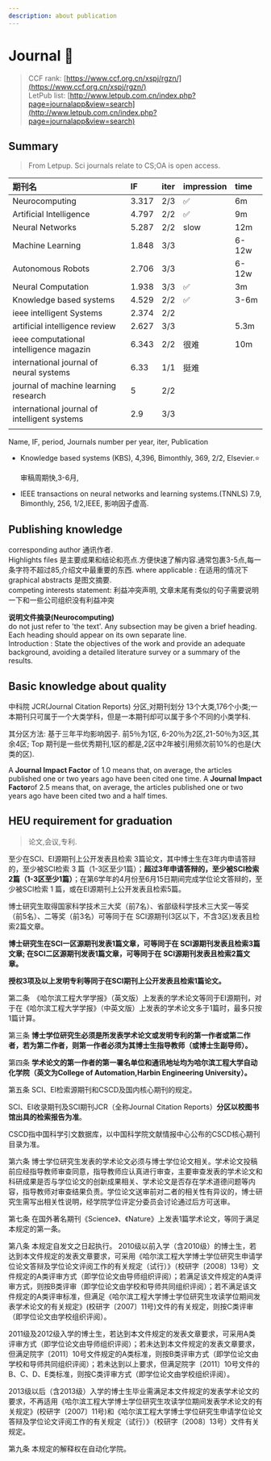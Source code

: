 ```yaml
---
description: about publication
---
```


# Journal 🏅

> CCF rank: [https://www.ccf.org.cn/xspj/rgzn/](https://www.ccf.org.cn/xspj/rgzn/)  
> LetPub list: [http://www.letpub.com.cn/index.php?page=journalapp&view=search](http://www.letpub.com.cn/index.php?page=journalapp&view=search)

## Summary

> From Letpup. Sci journals relate to CS;OA is open access.

| 期刊名 | IF | iter | impression | time |
| :--- | :--- | :--- | :--- | :--- |
| Neurocomputing | 3.317 | 2/3 | ✅ | 6m |
| Artificial Intelligence | 4.797 | 2/2 | ✅ | 9m |
| Neural Networks | 5.287 | 2/2 | slow | 12m |
| Machine Learning | 1.848 | 3/3 |  | 6-12w |
| Autonomous Robots | 2.706 | 3/3 |  | 6-12w |
| Neural Computation | 1.938 | 3/3 | ✅ | 3m |
| Knowledge based systems | 4.529 | 2/2 | ✅ | 3-6m |
| ieee intelligent Systems | 2.374 | 2/2 |  |  |
| artificial intelligence review | 2.627 | 3/3 |  | 5.3m |
| ieee computational intelligence magazin | 6.343 | 2/2 | 很难 | 10m |
| international journal of neural systems | 6.33 | 1/1 | 挺难 |  |
| journal of machine learning research | 5 | 2/2 |  |  |
| international journal of intelligent systems | 2.9 | 3/3 |  |  |
|  |  |  |  |  |

Name, IF, period, Journals number per year, iter, Publication

* Knowledge based systems \(KBS\), 4,396, Bimonthly, 369, 2/2, Elsevier.⭐️

  审稿周期快,3-6月,

* IEEE transactions on neural networks and learning systems.\(TNNLS\) 7.9, Bimonthly, 256, 1/2,IEEE, 影响因子虚高.



## Publishing knowledge

corresponding author 通讯作者.  
Highlights files 是主要成果和结论和亮点.方便快速了解内容.通常包裹3-5点,每一条字符不超过85,介绍文中最重要的东西. where applicable : 在适用的情况下  
graphical abstracts 是图文摘要.  
competing interests statement: 利益冲突声明, 文章末尾有类似的句子需要说明一下和一些公司组织没有利益冲突

**说明文件摘录\(Neurocomputing\)**  
do not just refer to 'the text'. Any subsection may be given a brief heading. Each heading should appear on its own separate line.  
Introduction : State the objectives of the work and provide an adequate background, avoiding a detailed literature survey or a summary of the results.

## Basic knowledge about quality

中科院 JCR\(Journal Citation Reports\) 分区,对期刊划分 13个大类,176个小类;一本期刊只可属于一个大类学科，但是一本期刊却可以属于多个不同的小类学科.

其分区方法: 基于三年平均影响因子. 前5％为1区, 6-20％为2区,21-50％为3区,其余4区; Top 期刊是一些优秀期刊,1区的都是,2区中2年被引用频次前10%的也是\(大类的区\).

A **Journal Impact Factor** of 1.0 means that, on average, the articles published one or two years ago have been cited one time. A **Journal Impact Factor**of 2.5 means that, on average, the articles published one or two years ago have been cited two and a half times.

## HEU requirement for graduation

> 论文,会议,专利.

至少在SCI、EI源期刊上公开发表且检索 3篇论文，其中博士生在3年内申请答辩的，至少被SCI检索 3 篇（1-3区至少1篇）；**超过3年申请答辩的，至少被SCI检索 2篇（1-3区至少1篇）**；在第6学年的4月份至6月15日期间完成学位论文答辩的，至少被SCI检索 1 篇，或在EI源期刊上公开发表且检索5篇。

博士研究生取得国家科学技术三大奖（前7名）、省部级科学技术三大奖一等奖（前5名）、二等奖（前3名）可等同于在 SCI源期刊\(3区以下，不含3区\)发表且检索2篇文章。

**博士研究生在SCI一区源期刊发表1篇文章，可等同于在 SCI源期刊发表且检索3篇文章; 在SCI二区源期刊发表1篇文章，可等同于在 SCI源期刊发表且检索2篇文章。**

**授权3项及以上发明专利等同于在SCI期刊上公开发表且检索1篇论文。**

第二条　《哈尔滨工程大学学报》（英文版）上发表的学术论文等同于EI源期刊，对于在《哈尔滨工程大学学报》（中英文版）上发表的学术论文多于1篇时，最多只按1篇计算。

第三条  **博士学位研究生必须是所发表学术论文或发明专利的第一作者或第二作者，若为第二作者，则第一作者必须为其博士生指导教师（或博士生副导师）。**

第四条  **学术论文的第一作者的第一署名单位和通讯地址均为哈尔滨工程大学自动化学院（英文为College of Automation,Harbin Engineering University）。**

第五条  SCI、EI检索源期刊和CSCD及国内核心期刊的规定。

SCI、EI收录期刊及SCI期刊JCR（全称Journal Citation Reports）**分区以校图书馆出具的检索报告为准**。

CSCD指中国科学引文数据库，以中国科学院文献情报中心公布的CSCD核心期刊目录为准。

第六条  博士学位研究生发表的学术论文必须与博士学位论文相关。学术论文投稿前应经指导教师审查同意，指导教师应认真进行审查，主要审查发表的学术论文和科研成果是否与学位论文的创新成果相关、学术论文是否存在学术道德问题等内容，指导教师对审查结果负责。学位论文送审前对二者的相关性有异议的，博士研究生需写出相关性说明，经学院学位评定分委员会讨论通过后方可送审。

第七条  在国外著名期刊《Science》、《Nature》上发表1篇学术论文，等同于满足本规定的第一条。

第八条  本规定自发文之日起执行。 2010级以前入学（含2010级）的博士生，若达到本文件规定的发表文章要求，可采用《哈尔滨工程大学博士学位研究生申请学位论文答辩及学位论文评阅工作的有关规定（试行）》（校研字〔2008〕13号）文件规定的A类评审方式（即学位论文由导师组织评阅）；若满足该文件规定的A类评审方式，则按B类评审（即学位论文由学校和导师共同组织评阅）；若不满足该文件规定的A类评审标准，但满足《哈尔滨工程大学博士学位研究生攻读学位期间发表学术论文的有关规定》\(校研字〔2007〕11号\)文件的有关规定，则按C类评审（即学位论文由学校组织评阅）。

2011级及2012级入学的博士生，若达到本文件规定的发表文章要求，可采用A类评审方式（即学位论文由导师组织评阅）；若未达到本文件规定的发表文章要求，但满足院字〔2011〕10号文件规定的A类标准，则按B类评审方式（即学位论文由学校和导师共同组织评阅）；若未达到以上要求，但满足院字〔2011〕10号文件的B、C、D、E类标准，则按C类评审方式（即学位论文由学校组织评阅）。

2013级以后（含2013级）入学的博士生毕业需满足本文件规定的发表学术论文的要求，不再适用《哈尔滨工程大学博士学位研究生攻读学位期间发表学术论文的有关规定》\(校研字〔2007〕11号\)和《哈尔滨工程大学博士学位研究生申请学位论文答辩及学位论文评阅工作的有关规定（试行）》（校研字〔2008〕13号）文件有关规定。

第九条  本规定的解释权在自动化学院。

